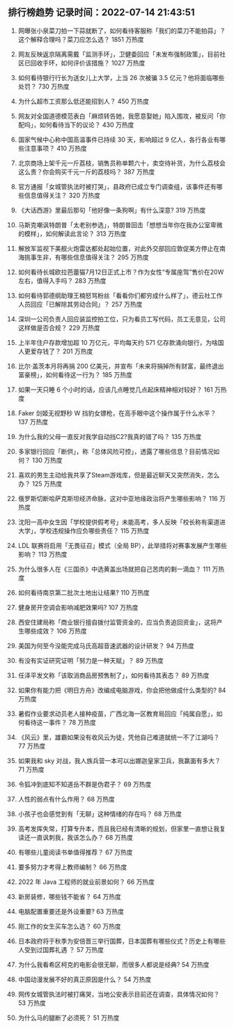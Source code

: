 
## 排行榜趋势 记录时间：2022-07-14 21:43:51
  
  1. 网曝张小泉菜刀拍一下蒜就断了，如何看待客服称「我们的菜刀不能拍蒜」？这个解释合理吗？菜刀应怎么选？ 1851 万热度
    
  2. 网友反映返京隔离需戴「监测手环」，卫健委回应「未发布强制政策」，目前社区已回收手环，如何评价该措施？ 1027 万热度
    
  3. 如何看待银行行长为送女儿上大学，上当 26 次被骗 3.5 亿元？他将面临哪些处罚？ 730 万热度
    
  4. 为什么超市工资那么低还能招到人？ 450 万热度
    
  5. 网友对全国道德模范表白「麻烦转告她，我愿意娶她」陷入围攻，被反问「你配吗」，如何看待当下的议论？ 430 万热度
    
  6. 国家气候中心称中国高温事件已持续 30 天，影响超过 9 亿人，各行各业有哪些注意事项？ 410 万热度
    
  7. 北京商场上架千元一斤荔枝，销售员称单颗六十，卖空待补货，为什么荔枝会这么贵？你会购买千元一斤的荔枝吗？ 387 万热度
    
  8. 官方通报「女城管执法时被打哭」，县政府已成立专门调查组，该事件还有哪些信息值得关注？ 320 万热度
    
  9. 《大话西游》里最后那句「他好像一条狗啊」有什么深意? 319 万热度
    
  10. 马斯克嘲讽特朗普「太老别参选」，特朗普回击「想想当年你在我办公室卑微的模样」，如何解读此言论？ 313 万热度
    
  11. 解放军监视下美舰火炮雷达都处起始位置，对此外交部回应敦促美方停止在南海挑事生非，有哪些信息值得关注？ 295 万热度
    
  12. 如何看待长城欧拉芭蕾猫7月12日正式上市？作为女性“专属座驾”售价在20W左右，值得入手吗？ 283 万热度
    
  13. 如何看待郭德纲助理王楠怒骂粉丝「看看你们都穷成什么样了」，德云社工作人员回应「已解除其劳动合同」？ 257 万热度
    
  14. 深圳一公司负责人回应装监控拍工位，只为看员工写代码，员工无意见，公司这样做是否合规？ 229 万热度
    
  15. 上半年住户存款增加超 10 万亿元，平均每天约 571 亿存款涌向银行，为啥国人更爱存钱了？ 201 万热度
    
  16. 比尔·盖茨本月将再捐 200 亿美元，并宣布「未来将捐掉所有财富，最终退出富豪榜」，如何看待这一行为？ 185 万热度
    
  17. 如果一天只睡 6 个小时的话，应该几点睡觉几点起床精神相对较好？ 161 万热度
    
  18. Faker 剑姬无视野秒 W 挡豹女镖枪，在高手眼中这个操作属于什么水平？ 137 万热度
    
  19. 为什么我的父母一直反对我学自动挡C2?我真的错了吗？ 135 万热度
    
  20. 多家银行回应「断供」，称「总体风险可控」，透露了哪些信息？目前情况如何？ 130 万热度
    
  21. 喜欢的男生主动给我共享了Steam游戏库，但是最近聊天又突然消失，怎么办？ 125 万热度
    
  22. 俄罗斯切断哈萨克斯坦经济命脉，这对中亚地缘政治将产生哪些影响？ 116 万热度
    
  23. 沈阳一高中女生因「学校提供假考号」未能高考，多人反映「校长称有渠道进大学」，学校违规操作应负哪些责任？ 115 万热度
    
  24. LDL 联赛将启用「无畏征召」模式（全局 BP），此举措将对赛事发展产生哪些影响？ 113 万热度
    
  25. 为什么很多人在《三国杀》中选黄盖出场就把自己苦肉的剩一滴血？ 111 万热度
    
  26. 如何看待南京第二批次土地出让结果? 110 万热度
    
  27. 健身房开空调会影响减肥效果吗? 107 万热度
    
  28. 西安住建局称「商业银行擅自拨付监管资金的，应当负责追回资金」，这将产生哪些成效？ 106 万热度
    
  29. 美国为何至今没能完成马氏高超音速武器的设计研发？ 94 万热度
    
  30. 有没有实证研究证明「努力是一种天赋」？ 89 万热度
    
  31. 任泽平发文称「该取消商品房预售制了」，如何看待其表态？ 89 万热度
    
  32. 如果你有能力把《明日方舟》改编成电脑游戏，你会把他做成什么类型的? 84 万热度
    
  33. 暑假作业要求动员老人接种疫苗，广西北海一区教育局回应「纯属自愿」，如何看待这一事件？ 78 万热度
    
  34. 《风云》里，雄霸如果没有收风云为徒，凭他自己难道就统一不了江湖吗？ 77 万热度
    
  35. 如果我和 sky 对战，我人族兵营一本可以出娜迦皇家卫兵，我赢面有多大？ 71 万热度
    
  36. 令狐冲到底知不知道岳不群是伪君子？ 69 万热度
    
  37. 人性的弱点有什么作用？ 68 万热度
    
  38. 小孩子也会感觉到有「无聊」这种情绪的存在吗？ 68 万热度
    
  39. 高考发挥失常，打算专升本，而且我已经有清晰的规划，但家里一直想让我复读还一直讽刺我，我该怎么办？ 68 万热度
    
  40. 有哪些儿童阅读书单值得推荐？ 67 万热度
    
  41. 要多努力才考得上教师编制？ 66 万热度
    
  42. 2022 年 Java 工程师的就业前景如何？ 66 万热度
    
  43. 新房装修，哪些钱不能省？ 64 万热度
    
  44. 电脑配置重要还是外设重要? 63 万热度
    
  45. 刚工作的女生买车怎么选？ 60 万热度
    
  46. 日本政府将于秋季为安倍晋三举行国葬，日本国葬有哪些仪式？历史上有哪些人受到过国葬礼遇 ？ 57 万热度
    
  47. 为什么我看希区柯克的电影会很无聊，而很多人都说是经典? 54 万热度
    
  48. 中国动漫发展不好的真正原因是什么？ 54 万热度
    
  49. 网传女城管执法时被打痛哭，当地公安表示目前还在调查，具体情况如何？ 53 万热度
    
  50. 为什么马的腿断了必须死？ 51 万热度
    